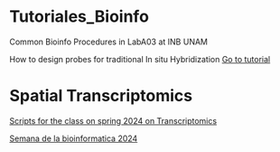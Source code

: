 # Tutoriales_Bioinfo
Common Bioinfo Procedures in LabA03 at INB UNAM

How to design probes for traditional In situ Hybridization
[Go to tutorial](Tutoriales/ISHprobes.md)

# Spatial Transcriptomics
   [Scripts for the class on spring 2024 on Transcriptomics](Scripts_Seurat/Seurat_Spatial_Scripts.md)

[Semana de la bioinformatica 2024](Tutoriales/RNA-seq_semana_bioinformatica.html)
